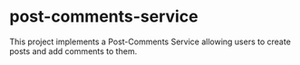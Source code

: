 # post-comments-service
This project implements a Post-Comments Service allowing users to create posts and add comments to them.
